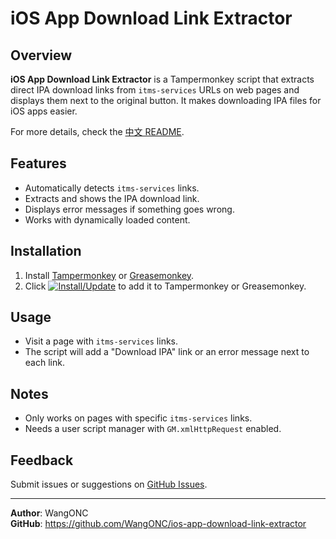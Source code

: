 # iOS App Download Link Extractor

## Overview
**iOS App Download Link Extractor** is a Tampermonkey script that extracts direct IPA download links from `itms-services` URLs on web pages and displays them next to the original button. It makes downloading IPA files for iOS apps easier.

For more details, check the [中文 README](https://github.com/WangONC/ios-app-download-link-extractor/blob/main/README-zh.md).

## Features
- Automatically detects `itms-services` links.
- Extracts and shows the IPA download link.
- Displays error messages if something goes wrong.
- Works with dynamically loaded content.

## Installation
1. Install [Tampermonkey](https://www.tampermonkey.net/) or [Greasemonkey](https://addons.mozilla.org/en-US/firefox/addon/greasemonkey/).
2. Click [![Install/Update](https://img.shields.io/badge/Install%2FUpdate-blue?style=flat)](https://raw.githubusercontent.com/WangONC/ios-app-download-link-extractor/main/ipa.user.js) to add it to Tampermonkey or Greasemonkey.

## Usage
- Visit a page with `itms-services` links.
- The script will add a "Download IPA" link or an error message next to each link.

## Notes
- Only works on pages with specific `itms-services` links.
- Needs a user script manager with `GM.xmlHttpRequest` enabled.

## Feedback
Submit issues or suggestions on [GitHub Issues](https://github.com/WangONC/ios-app-download-link-extractor/issues).

---

**Author**: WangONC  
**GitHub**: https://github.com/WangONC/ios-app-download-link-extractor
